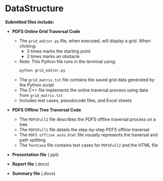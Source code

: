 # DataStructure

**Submitted files include:**

- **PDFS Online Grid Traversal Code**  
    - The `grid_editor.py` file, when executed, will display a grid. When clicking:
        - 3 times marks the starting point  
        - 2 times marks an obstacle  
    - Note: This Python file runs in the terminal using:  
      ```bash
      python grid_editor.py
      ```
    - The `grid_matrix.txt` file contains the saved grid data generated by the Python script  
    - The C++ file implements the online traversal process using data from `grid_matrix.txt`  
    - Includes test cases, pseudocode files, and Excel sheets  

- **PDFS Offline Tree Traversal Code**  
    - The `PDFSFull2` file describes the PDFS offline traversal process on a tree  
    - The `PDFSFull1` file details the step-by-step PDFS offline traversal  
    - The `PDFS offline auto.html` file visually represents the traversal and path splitting  
    - The `TestCase` file contains test cases for `PDFSFull2` and the HTML file  

- **Presentation file** (.ppt)  
- **Report file** (.docx)  
- **Summary file** (.docx)
